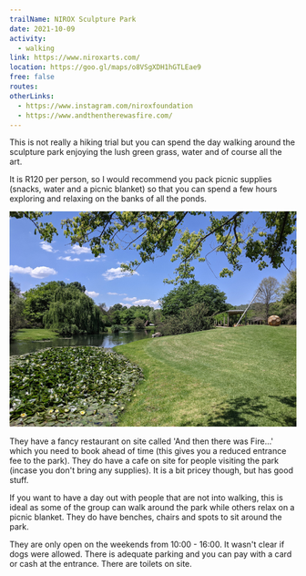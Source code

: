 ```yaml
---
trailName: NIROX Sculpture Park
date: 2021-10-09
activity:
  - walking
link: https://www.niroxarts.com/
location: https://goo.gl/maps/o8VSgXDH1hGTLEae9
free: false
routes:
otherLinks:
  - https://www.instagram.com/niroxfoundation
  - https://www.andthentherewasfire.com/
---
```


This is not really a hiking trial but you can spend the day walking around the sculpture park enjoying the lush green grass, water and of course all the art. 

It is R120 per person, so I would recommend you pack picnic supplies (snacks, water and a picnic blanket) so that you can spend a few hours exploring and relaxing on the banks of all the ponds.

![from inside the NIROX Sculpture Park](nirox.jpg)

They have a fancy restaurant on site called 'And then there was Fire…' which you need to book ahead of time (this gives you a reduced entrance fee to the park). They do have a cafe on site for people visiting the park (incase you don't bring any supplies). It is a bit pricey though, but has good stuff.
  
If you want to have a day out with people that are not into walking, this is ideal as some of the group can walk around the park while others relax on a picnic blanket. They do have benches, chairs and spots to sit around the park.

They are only open on the weekends from 10:00 - 16:00.
It wasn't clear if dogs were allowed. There is adequate parking and you can pay with a card or cash at the entrance. There are toilets on site.
